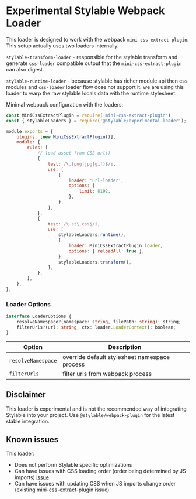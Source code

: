 # Experimental Stylable Webpack Loader

This loader is designed to work with the webpack `mini-css-extract-plugin`. This setup actually uses two loaders internally.

`stylable-transform-loader` - responsible for the stylable transform and generate `css-loader` compatible output that the `mini-css-extract-plugin` can also digest.

`stylable-runtime-loader` - because stylable has richer module api then css modules and `css-loader` loader flow dose not support it. we are using this loader to warp the raw stylable locals data with the runtime stylesheet.



Minimal webpack configuration with the loaders:

```js
const MiniCssExtractPlugin = require('mini-css-extract-plugin');
const { stylableLoaders } = require('@stylable/experimental-loader');

module.exports = {
    plugins: [new MiniCssExtractPlugin()],
    module: {
        rules: [
            // load asset from CSS url()
            {
                test: /\.(png|jpg|gif)$/i,
                use: [
                    {
                        loader: 'url-loader',
                        options: {
                            limit: 8192,
                        },
                    },
                ],
            },
            {
                test: /\.st\.css$/i,
                use: [
                    stylableLoaders.runtime(),
                    {
                        loader: MiniCssExtractPlugin.loader,
                        options: { reloadAll: true },
                    },
                    stylableLoaders.transform(),
                ],
            },
        ],
    },
};
```

### Loader Options

```ts
interface LoaderOptions {
    resolveNamespace?(namespace: string, filePath: string): string;
    filterUrls?(url: string, ctx: loader.LoaderContext): boolean;
}
```

|Option|Description|
|------|-----------|
|`resolveNamespace`|override default stylesheet namespace process|
|`filterUrls`|filter urls from webpack process|


## Disclaimer

This loader is experimental and is not the recommended way of integrating Stylable into your project. Use `@stylable/webpack-plugin` for the latest stable integration.


## Known issues

This loader:

-   Does not perform Stylable specific optimizations
-   Can have issues with CSS loading order (order being determined by JS imports) [issue](https://github.com/webpack-contrib/mini-css-extract-plugin/issues/530)
-   Can have issues with updating CSS when JS imports change order (existing mini-css-extract-plugin issue)

